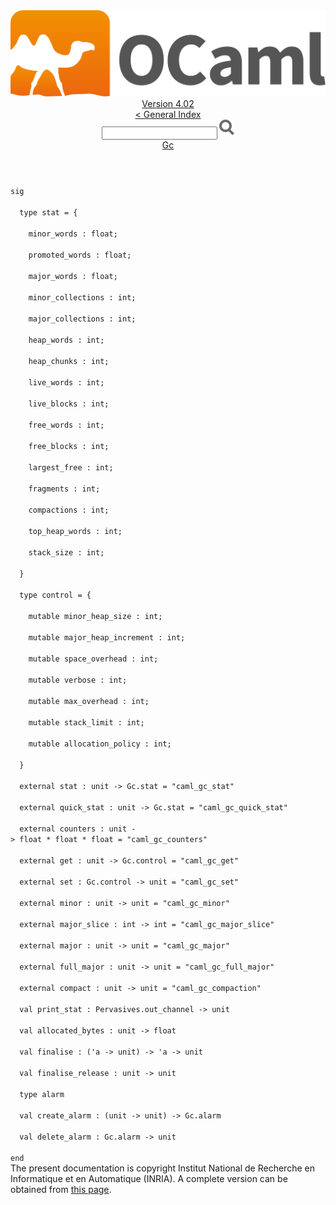 <!-- ((! set title API !)) ((! set documentation !)) ((! set api !)) ((! set nobreadcrumb !)) -->
<div class="api"><header><nav class="toc brand"><a class="brand" href="https://ocaml.org/"><img src="colour-logo-gray.svg" class="svg" alt="OCaml"></a></nav><nav class="toc"><div class="toc_version"><a href="/docs" id="version-select">Version 4.02</a></div><a href="index.html">&lt; General Index</a><div class="api_search"><input type="text" name="apisearch" id="api_search" oninput="mySearch(false);" onkeypress="this.oninput();" onclick="this.oninput();" onpaste="this.oninput();">
<img src="search_icon.svg" alt="Search" class="svg" onclick="mySearch(false)"></div>
<div id="search_results"></div><div class="toc_title"><a href="Gc.html">Gc</a></div><ul></ul></nav></header>
<code class="code"><span class="keyword">sig</span><br>
&nbsp;&nbsp;<span class="keyword">type</span>&nbsp;stat&nbsp;=&nbsp;{<br>
&nbsp;&nbsp;&nbsp;&nbsp;minor_words&nbsp;:&nbsp;float;<br>
&nbsp;&nbsp;&nbsp;&nbsp;promoted_words&nbsp;:&nbsp;float;<br>
&nbsp;&nbsp;&nbsp;&nbsp;major_words&nbsp;:&nbsp;float;<br>
&nbsp;&nbsp;&nbsp;&nbsp;minor_collections&nbsp;:&nbsp;int;<br>
&nbsp;&nbsp;&nbsp;&nbsp;major_collections&nbsp;:&nbsp;int;<br>
&nbsp;&nbsp;&nbsp;&nbsp;heap_words&nbsp;:&nbsp;int;<br>
&nbsp;&nbsp;&nbsp;&nbsp;heap_chunks&nbsp;:&nbsp;int;<br>
&nbsp;&nbsp;&nbsp;&nbsp;live_words&nbsp;:&nbsp;int;<br>
&nbsp;&nbsp;&nbsp;&nbsp;live_blocks&nbsp;:&nbsp;int;<br>
&nbsp;&nbsp;&nbsp;&nbsp;free_words&nbsp;:&nbsp;int;<br>
&nbsp;&nbsp;&nbsp;&nbsp;free_blocks&nbsp;:&nbsp;int;<br>
&nbsp;&nbsp;&nbsp;&nbsp;largest_free&nbsp;:&nbsp;int;<br>
&nbsp;&nbsp;&nbsp;&nbsp;fragments&nbsp;:&nbsp;int;<br>
&nbsp;&nbsp;&nbsp;&nbsp;compactions&nbsp;:&nbsp;int;<br>
&nbsp;&nbsp;&nbsp;&nbsp;top_heap_words&nbsp;:&nbsp;int;<br>
&nbsp;&nbsp;&nbsp;&nbsp;stack_size&nbsp;:&nbsp;int;<br>
&nbsp;&nbsp;}<br>
&nbsp;&nbsp;<span class="keyword">type</span>&nbsp;control&nbsp;=&nbsp;{<br>
&nbsp;&nbsp;&nbsp;&nbsp;<span class="keyword">mutable</span>&nbsp;minor_heap_size&nbsp;:&nbsp;int;<br>
&nbsp;&nbsp;&nbsp;&nbsp;<span class="keyword">mutable</span>&nbsp;major_heap_increment&nbsp;:&nbsp;int;<br>
&nbsp;&nbsp;&nbsp;&nbsp;<span class="keyword">mutable</span>&nbsp;space_overhead&nbsp;:&nbsp;int;<br>
&nbsp;&nbsp;&nbsp;&nbsp;<span class="keyword">mutable</span>&nbsp;verbose&nbsp;:&nbsp;int;<br>
&nbsp;&nbsp;&nbsp;&nbsp;<span class="keyword">mutable</span>&nbsp;max_overhead&nbsp;:&nbsp;int;<br>
&nbsp;&nbsp;&nbsp;&nbsp;<span class="keyword">mutable</span>&nbsp;stack_limit&nbsp;:&nbsp;int;<br>
&nbsp;&nbsp;&nbsp;&nbsp;<span class="keyword">mutable</span>&nbsp;allocation_policy&nbsp;:&nbsp;int;<br>
&nbsp;&nbsp;}<br>
&nbsp;&nbsp;<span class="keyword">external</span>&nbsp;stat&nbsp;:&nbsp;unit&nbsp;<span class="keywordsign">-&gt;</span>&nbsp;<span class="constructor">Gc</span>.stat&nbsp;=&nbsp;<span class="string">"caml_gc_stat"</span><br>
&nbsp;&nbsp;<span class="keyword">external</span>&nbsp;quick_stat&nbsp;:&nbsp;unit&nbsp;<span class="keywordsign">-&gt;</span>&nbsp;<span class="constructor">Gc</span>.stat&nbsp;=&nbsp;<span class="string">"caml_gc_quick_stat"</span><br>
&nbsp;&nbsp;<span class="keyword">external</span>&nbsp;counters&nbsp;:&nbsp;unit&nbsp;<span class="keywordsign">-&gt;</span>&nbsp;float&nbsp;*&nbsp;float&nbsp;*&nbsp;float&nbsp;=&nbsp;<span class="string">"caml_gc_counters"</span><br>
&nbsp;&nbsp;<span class="keyword">external</span>&nbsp;get&nbsp;:&nbsp;unit&nbsp;<span class="keywordsign">-&gt;</span>&nbsp;<span class="constructor">Gc</span>.control&nbsp;=&nbsp;<span class="string">"caml_gc_get"</span><br>
&nbsp;&nbsp;<span class="keyword">external</span>&nbsp;set&nbsp;:&nbsp;<span class="constructor">Gc</span>.control&nbsp;<span class="keywordsign">-&gt;</span>&nbsp;unit&nbsp;=&nbsp;<span class="string">"caml_gc_set"</span><br>
&nbsp;&nbsp;<span class="keyword">external</span>&nbsp;minor&nbsp;:&nbsp;unit&nbsp;<span class="keywordsign">-&gt;</span>&nbsp;unit&nbsp;=&nbsp;<span class="string">"caml_gc_minor"</span><br>
&nbsp;&nbsp;<span class="keyword">external</span>&nbsp;major_slice&nbsp;:&nbsp;int&nbsp;<span class="keywordsign">-&gt;</span>&nbsp;int&nbsp;=&nbsp;<span class="string">"caml_gc_major_slice"</span><br>
&nbsp;&nbsp;<span class="keyword">external</span>&nbsp;major&nbsp;:&nbsp;unit&nbsp;<span class="keywordsign">-&gt;</span>&nbsp;unit&nbsp;=&nbsp;<span class="string">"caml_gc_major"</span><br>
&nbsp;&nbsp;<span class="keyword">external</span>&nbsp;full_major&nbsp;:&nbsp;unit&nbsp;<span class="keywordsign">-&gt;</span>&nbsp;unit&nbsp;=&nbsp;<span class="string">"caml_gc_full_major"</span><br>
&nbsp;&nbsp;<span class="keyword">external</span>&nbsp;compact&nbsp;:&nbsp;unit&nbsp;<span class="keywordsign">-&gt;</span>&nbsp;unit&nbsp;=&nbsp;<span class="string">"caml_gc_compaction"</span><br>
&nbsp;&nbsp;<span class="keyword">val</span>&nbsp;print_stat&nbsp;:&nbsp;<span class="constructor">Pervasives</span>.out_channel&nbsp;<span class="keywordsign">-&gt;</span>&nbsp;unit<br>
&nbsp;&nbsp;<span class="keyword">val</span>&nbsp;allocated_bytes&nbsp;:&nbsp;unit&nbsp;<span class="keywordsign">-&gt;</span>&nbsp;float<br>
&nbsp;&nbsp;<span class="keyword">val</span>&nbsp;finalise&nbsp;:&nbsp;(<span class="keywordsign">'</span>a&nbsp;<span class="keywordsign">-&gt;</span>&nbsp;unit)&nbsp;<span class="keywordsign">-&gt;</span>&nbsp;<span class="keywordsign">'</span>a&nbsp;<span class="keywordsign">-&gt;</span>&nbsp;unit<br>
&nbsp;&nbsp;<span class="keyword">val</span>&nbsp;finalise_release&nbsp;:&nbsp;unit&nbsp;<span class="keywordsign">-&gt;</span>&nbsp;unit<br>
&nbsp;&nbsp;<span class="keyword">type</span>&nbsp;alarm<br>
&nbsp;&nbsp;<span class="keyword">val</span>&nbsp;create_alarm&nbsp;:&nbsp;(unit&nbsp;<span class="keywordsign">-&gt;</span>&nbsp;unit)&nbsp;<span class="keywordsign">-&gt;</span>&nbsp;<span class="constructor">Gc</span>.alarm<br>
&nbsp;&nbsp;<span class="keyword">val</span>&nbsp;delete_alarm&nbsp;:&nbsp;<span class="constructor">Gc</span>.alarm&nbsp;<span class="keywordsign">-&gt;</span>&nbsp;unit<br>
<span class="keyword">end</span></code><div class="copyright">The present documentation is copyright Institut National de Recherche en Informatique et en Automatique (INRIA). A complete version can be obtained from <a href="http://caml.inria.fr/pub/docs/manual-ocaml/">this page</a>.</div></div>